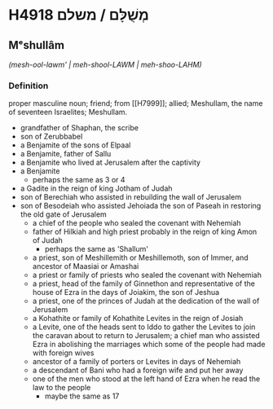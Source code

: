 # H4918 מְשֻׁלָּם / משלם

## Mᵉshullâm

_(mesh-ool-lawm' | meh-shool-LAWM | meh-shoo-LAHM)_

### Definition

proper masculine noun; friend; from [[H7999]]; allied; Meshullam, the name of seventeen Israelites; Meshullam.

- grandfather of Shaphan, the scribe
- son of Zerubbabel
- a Benjamite of the sons of Elpaal
- a Benjamite, father of Sallu
- a Benjamite who lived at Jerusalem after the captivity
- a Benjamite
    - perhaps the same as 3 or 4
- a Gadite in the reign of king Jotham of Judah
- son of Berechiah who assisted in rebuilding the wall of Jerusalem
- son of Besodeiah who assisted Jehoiada the son of Paseah in restoring the old gate of Jerusalem
    - a chief of the people who sealed the covenant with Nehemiah
    - father of Hilkiah and high priest probably in the reign of king Amon of Judah
        - perhaps the same as 'Shallum'
    - a priest, son of Meshillemith or Meshillemoth, son of Immer, and ancestor of Maasiai or Amashai
    - a priest or family of priests who sealed the covenant with Nehemiah
    - a priest, head of the family of Ginnethon and representative of the house of Ezra in the days of Joiakim, the son of Jeshua
    - a priest, one of the princes of Judah at the dedication of the wall of Jerusalem
    - a Kohathite or family of Kohathite Levites in the reign of Josiah
    - a Levite, one of the heads sent to Iddo to gather the Levites to join the caravan about to return to Jerusalem; a chief man who assisted Ezra in abolishing the marriages which some of the people had made with foreign wives
    - ancestor of a family of porters or Levites in days of Nehemiah
    - a descendant of Bani who had a foreign wife and put her away
    - one of the men who stood at the left hand of Ezra when he read the law to the people
        - maybe the same as 17
